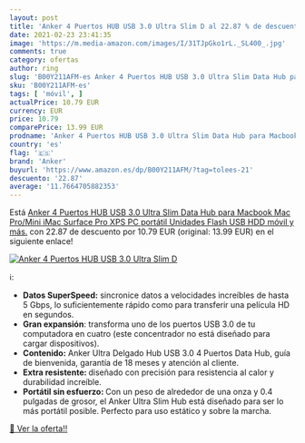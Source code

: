 ```yaml
---
layout: post
title: 'Anker 4 Puertos HUB USB 3.0 Ultra Slim D al 22.87 % de descuento'
date: 2021-02-23 23:41:35
image: 'https://m.media-amazon.com/images/I/31TJpGko1rL._SL400_.jpg'
comments: true
category: ofertas
author: ring
slug: 'B00Y211AFM-es Anker 4 Puertos HUB USB 3.0 Ultra Slim Data Hub para...'
sku: 'B00Y211AFM-es'
tags: [ 'móvil', ]
actualPrice: 10.79 EUR
currency: EUR
price: 10.79
comparePrice: 13.99 EUR
prodname: 'Anker 4 Puertos HUB USB 3.0 Ultra Slim Data Hub para Macbook  Mac Pro/Mini  iMac  Surface Pro  XPS  PC portátil  Unidades Flash USB  HDD móvil y más.'
country: 'es'
flag: '🇪🇸'
brand: 'Anker'
buyurl: 'https://www.amazon.es/dp/B00Y211AFM/?tag=tolees-21'
descuento: '22.87'
average: '11.7664705882353'
---
```


Está [Anker 4 Puertos HUB USB 3.0 Ultra Slim Data Hub para Macbook  Mac Pro/Mini  iMac  Surface Pro  XPS  PC portátil  Unidades Flash USB  HDD móvil y más.](https://www.amazon.es/dp/B00Y211AFM/?tag=tolees-21) con 22.87 de descuento por 10.79 EUR (original: 13.99 EUR) en el siguiente enlace!

[![Anker 4 Puertos HUB USB 3.0 Ultra Slim D](https://m.media-amazon.com/images/I/31TJpGko1rL._SL400_.jpg)](https://www.amazon.es/dp/B00Y211AFM/?tag=tolees-21)

ℹ️:

- <b>Datos SuperSpeed:</b> sincronice datos a velocidades increíbles de hasta 5 Gbps, lo suficientemente rápido como para transferir una película HD en segundos.
- <b>Gran expansión</b>: transforma uno de los puertos USB 3.0 de tu computadora en cuatro (este concentrador no está diseñado para cargar dispositivos).
- <b>Contenido:</b> Anker Ultra Delgado Hub USB 3.0 4 Puertos Data Hub, guía de bienvenida, garantía de 18 meses y atención al cliente.
- <b>Extra resistente: </b>diseñado con precisión para resistencia al calor y durabilidad increíble.
- <b>Portátil sin esfuerzo: </b>Con un peso de alrededor de una onza y 0.4 pulgadas de grosor, el Anker Ultra Slim Hub está diseñado para ser lo más portátil posible. Perfecto para uso estático y sobre la marcha.

[🛒 Ver la oferta!!](https://www.amazon.es/dp/B00Y211AFM/?tag=tolees-21)
